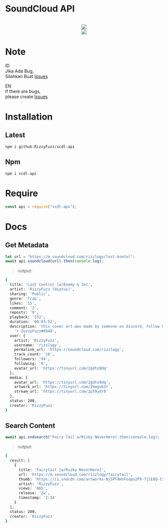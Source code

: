 # SoundCloud API
<p align="center">
<a target="_blank" href="https://1000logos.net/wp-content/uploads/2021/04/Soundcloud-logo-768x432.png"><img src="https://1000logos.net/wp-content/uploads/2021/04/Soundcloud-logo-768x432.png" alt="" size="1"
/></a>
</p>

<p align="center">
<a target="_blank" href="//npmjs.com/scdl-api"><img src="https://img.shields.io/npm/dw/scdl-api?color=red&label=Downloads&logo=npm&style=flat"></a>
<br>
<a target="_blank" href="https://www.npmjs.com/package/scdl-api?activeTab=versions"><img src="https://img.shields.io/npm/v/scdl-api?color=green&label=version&logo=npm&style=social"></a>
</p>

# Note

ID<br>
Jika Ada Bug,<br>
Silahkan Buat [Issues](https://github.com/RizzyFuzz/scdl-api/issues/new)

EN<br>
If there are bugs,<br>
please create [Issues](https://github.com/RizzyFuzz/scdl-api/issues/new)

# Installation

## Latest

`npm i github:RizzyFuzz/scdl-api`

## Npm

`npm i scdl-api`

# Require

```js
const api = require("scdl-api");
```

# Docs

## Get Metadata
```js 
let url = "https://m.soundcloud.com/rizzlogy/lost-kontol";
await api.soundcloud(url).then(console.log);
```
> output:
```bash
{
  title: 'Lost Control [w/Énemy & Ze]',
  artist: 'RizzyFuzz (Hiatus)',
  sharing: 'Public',
  genre: 'Trap',
  likes: '15',
  comment: '2',
  reposts: '9',
  playback: '252',
  duration: '00:03:52',
  description: 'this cover art was made by someone on discord, follow him~\n' +
    '• ZuzzyFuzz#8948',
  user: {
    artist: 'RizzyFuzz',
    username: 'rizzlogy',
    permalink_url: 'https://soundcloud.com/rizzlogy',
    track_count: '10',
    followers: '94',
    following: '0',
    avatar_url: 'https://tinyurl.com/2gdto9dq'
  },
  media: {
    avatar_url: 'https://tinyurl.com/2gdto9dq',
    artwork_url: 'https://tinyurl.com/2kmgvb3r',
    stream_url: 'https://tinyurl.com/2pf9ydr8'
  },
  status: 200,
  creator: 'RizzyFuzz'
}
```

## Search Content
```js
await api.sndsearch("Fairy Tail w/Rizky NeverHere).then(console.log);
```
> output:
```bash
{
  result: [
    {
      title: 'Fairytail [w/Rizky NeverHere]',
      url: 'https://m.soundcloud.com/rizzlogy/fairytail',
      thumb: 'https://i1.sndcdn.com/artworks-Nj5PT4HnFoapu2P9-7jlE8Q-t240x240.jpg',
      artist: 'RizzyFuzz',
      views: '665',
      release: '2w',
      timestamp: '2:34'
    }
  ],
  status: 200,
  creator: 'RizzyFuzz'
}
```

